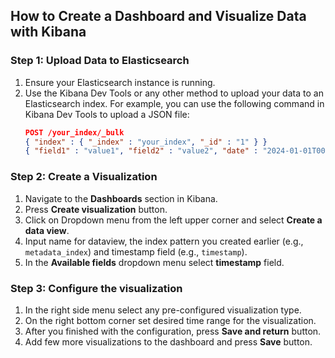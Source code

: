 ## How to Create a Dashboard and Visualize Data with Kibana

### Step 1: Upload Data to Elasticsearch
1. Ensure your Elasticsearch instance is running.
2. Use the Kibana Dev Tools or any other method to upload your data to an Elasticsearch index. For example, you can use the following command in Kibana Dev Tools to upload a JSON file:
   ```json
   POST /your_index/_bulk
   { "index" : { "_index" : "your_index", "_id" : "1" } }
   { "field1" : "value1", "field2" : "value2", "date" : "2024-01-01T00:00:00Z" }
   ```

### Step 2: Create a Visualization
1. Navigate to the **Dashboards** section in Kibana.
2. Press **Create visualization** button.
3. Click on Dropdown menu from the left upper corner and select **Create a data view**.
4. Input name for dataview, the index pattern you created earlier (e.g., `metadata_index`) and timestamp field (e.g., `timestamp`).
5. In the **Available fields** dropdown menu select **timestamp** field.

### Step 3: Configure the visualization
1. In the right side menu select any pre-configured visualization type.
2. On the right bottom corner set desired time range for the visualization.
3. After you finished with the configuration, press **Save and return** button.
4. Add few more visualizations to the dashboard and press **Save** button.